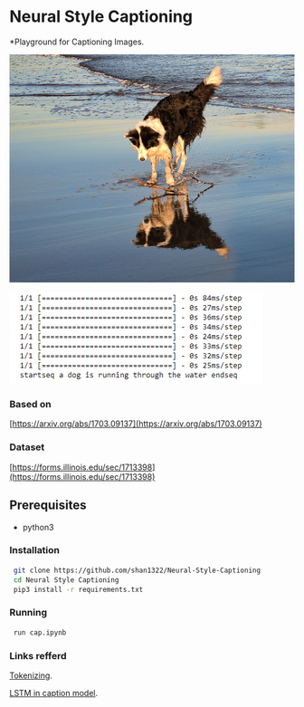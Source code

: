 # Neural Style Captioning

*Playground for Captioning Images.

![Input Image](test/example.jpg)


![Output Captiion](output/output.jpg)


### Based on
[https://arxiv.org/abs/1703.09137](https://arxiv.org/abs/1703.09137)
### Dataset
[https://forms.illinois.edu/sec/1713398](https://forms.illinois.edu/sec/1713398)
## Prerequisites
* python3
### Installation
```sh
 git clone https://github.com/shan1322/Neural-Style-Captioning
 cd Neural Style Captioning
 pip3 install -r requirements.txt
 ```
 ### Running
```sh
 run cap.ipynb
```
### Links refferd
[Tokenizing](https://keras.io/preprocessing/text/).




[LSTM in caption model](https://github.com/keras-team/keras/blob/master/examples/lstm_text_generation.py).

